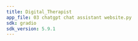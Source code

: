 ```yaml
---
title: Digital_Therapist
app_file: 03 chatgpt chat assistant website.py
sdk: gradio
sdk_version: 5.9.1
---
```


